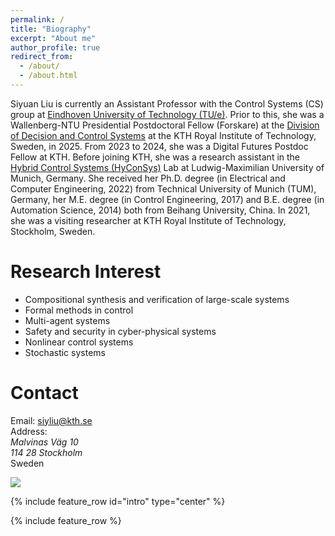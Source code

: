 ```yaml
---
permalink: /
title: "Biography"
excerpt: "About me"
author_profile: true
redirect_from: 
  - /about/
  - /about.html
---
```


Siyuan Liu is currently an Assistant Professor with the Control Systems (CS) group at [Eindhoven University of Technology (TU/e)](https://www.tue.nl/en/). 
Prior to this, she was a Wallenberg-NTU Presidential Postdoctoral Fellow (Forskare) at the [Division of Decision and Control Systems](https://www.kth.se/is/dcs/division-of-decision-and-control-systems-1.788078) at the KTH Royal Institute of Technology, Sweden, in 2025. From 2023 to 2024, she was a Digital Futures Postdoc Fellow at KTH. Before joining KTH, she was a research assistant in the [Hybrid Control Systems (HyConSys)](https://www.hyconsys.com/) Lab at Ludwig-Maximilian University of Munich, Germany. 
She received her Ph.D. degree (in Electrical and Computer Engineering, 2022) from Technical University of Munich (TUM), Germany, her M.E. degree (in Control Engineering, 2017) and B.E. degree (in Automation Science, 2014)  both from Beihang University, China. In 2021, she was a visiting researcher at KTH Royal Institute of Technology, Stockholm, Sweden. 

Research Interest
======
* Compositional synthesis and verification of large-scale systems 
* Formal methods in control
* Multi-agent systems
* Safety and security in cyber-physical systems
* Nonlinear control systems
* Stochastic systems


Contact
======
 
Email: siyliu@kth.se<br>
Address: <br>
_Malvinas Väg 10_<br> 
_114 28 Stockholm_<br> 
Sweden<br />


<a href='https://clustrmaps.com/site/1brh0'  title='Visit tracker'><img src='//clustrmaps.com/map_v2.png?cl=ffffff&w=150&t=m&d=1RHlJ4Vea4-7SqHjsZa5MvWcuNZ7AoDQaqGUBcQ2yIw&co=2d78ad&ct=ffffff'/></a>


{% include feature_row id="intro" type="center" %}

{% include feature_row %}
